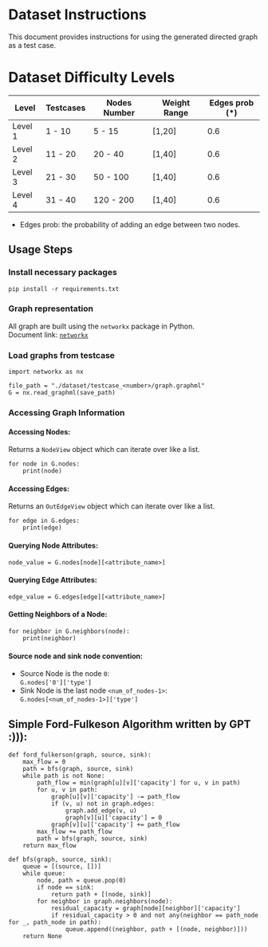 # Dataset Instructions
This document provides instructions for using the generated directed graph as a test case.

# Dataset Difficulty Levels

| Level     | Testcases | Nodes Number | Weight Range | Edges prob (*)
| --------- | --------  | -------- |  -------- | -------- |
| Level 1   | 1 - 10    | 5 - 15   | [1,20]    | 0.6
| Level 2   | 11 - 20   | 20 - 40  | [1,40]    | 0.6
| Level 3   | 21 - 30   | 50 - 100 | [1,40]    | 0.6
| Level 4   | 31 - 40   | 120 - 200  | [1,40]    | 0.6

* Edges prob: the probability of adding an edge between two nodes.

## Usage Steps
### Install necessary packages
```
pip install -r requirements.txt
```

### Graph representation
All graph are built using the `networkx` package in Python. \
Document link: [`networkx`](https://networkx.org/documentation/stable/tutorial.html)

### Load graphs from testcase
```
import networkx as nx

file_path = "./dataset/testcase_<number>/graph.graphml"
G = nx.read_graphml(save_path)
```

### Accessing Graph Information
#### Accessing Nodes: 
Returns a `NodeView` object which can iterate over like a list.
```
for node in G.nodes:
    print(node)
```

#### Accessing Edges:
Returns an `OutEdgeView` object which can iterate over like a list.
```
for edge in G.edges:
    print(edge)
```

#### Querying Node Attributes:
```
node_value = G.nodes[node][<attribute_name>]
```

#### Querying Edge Attributes:
```
edge_value = G.edges[edge][<attribute_name>]
```

#### Getting Neighbors of a Node:
```
for neighbor in G.neighbors(node):
    print(neighbor)
```

#### Source node and sink node convention:
- Source Node is the node `0`: \
```G.nodes['0']['type']```
- Sink Node is the last node `<num_of_nodes-1>`: \
```G.nodes[<num_of_nodes-1>]['type']```

## Simple Ford-Fulkeson Algorithm written by GPT :))):
```
def ford_fulkerson(graph, source, sink):
    max_flow = 0
    path = bfs(graph, source, sink)
    while path is not None:
        path_flow = min(graph[u][v]['capacity'] for u, v in path)
        for u, v in path:
            graph[u][v]['capacity'] -= path_flow
            if (v, u) not in graph.edges:
                graph.add_edge(v, u)
                graph[v][u]['capacity'] = 0
            graph[v][u]['capacity'] += path_flow
        max_flow += path_flow
        path = bfs(graph, source, sink)
    return max_flow

def bfs(graph, source, sink):
    queue = [(source, [])]
    while queue:
        node, path = queue.pop(0)
        if node == sink:
            return path + [(node, sink)]
        for neighbor in graph.neighbors(node):
            residual_capacity = graph[node][neighbor]['capacity']
            if residual_capacity > 0 and not any(neighbor == path_node for _, path_node in path):
                queue.append((neighbor, path + [(node, neighbor)]))
    return None
```